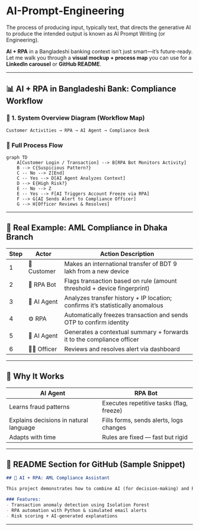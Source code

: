 # AI-Prompt-Engineering
The process of producing input, typically text, that directs the generative AI to produce the intended output is known as AI Prompt Writing (or Engineering).

**AI + RPA** in a Bangladeshi banking context isn’t just smart—it’s future-ready. Let me walk you through a **visual mockup + process map** you can use for a **LinkedIn carousel** or **GitHub README**.

---

## 📊 AI + RPA in Bangladeshi Bank: Compliance Workflow

### 🧩 1. System Overview Diagram (Workflow Map)

```
Customer Activities → RPA → AI Agent → Compliance Desk
```

### 🔁 Full Process Flow

```mermaid
graph TD
    A[Customer Login / Transaction] --> B[RPA Bot Monitors Activity]
    B --> C{Suspicious Pattern?}
    C -- No --> Z[End]
    C -- Yes --> D[AI Agent Analyzes Context]
    D --> E{High Risk?}
    E -- No --> Z
    E -- Yes --> F[AI Triggers Account Freeze via RPA]
    F --> G[AI Sends Alert to Compliance Officer]
    G --> H[Officer Reviews & Resolves]
```

---

## 💼 Real Example: AML Compliance in Dhaka Branch

| Step | Actor        | Action Description                                                         |
|------|--------------|------------------------------------------------------------------------------|
| 1    | 🧍 Customer   | Makes an international transfer of BDT 9 lakh from a new device             |
| 2    | 🤖 RPA Bot    | Flags transaction based on rule (amount threshold + device fingerprint)     |
| 3    | 🧠 AI Agent   | Analyzes transfer history + IP location; confirms it’s statistically anomalous |
| 4    | ⚙️ RPA        | Automatically freezes transaction and sends OTP to confirm identity         |
| 5    | 🧠 AI Agent   | Generates a contextual summary + forwards it to the compliance officer      |
| 6    | 🧑‍💼 Officer   | Reviews and resolves alert via dashboard                                   |

---

## 🧠 Why It Works

| AI Agent                              | RPA Bot                                |
|---------------------------------------|----------------------------------------|
| Learns fraud patterns                 | Executes repetitive tasks (flag, freeze)|
| Explains decisions in natural language| Fills forms, sends alerts, logs changes |
| Adapts with time                      | Rules are fixed — fast but rigid        |

---

## 🔖 README Section for GitHub (Sample Snippet)

```markdown
## 🤖 AI + RPA: AML Compliance Assistant

This project demonstrates how to combine AI (for decision-making) and RPA (for task execution) in a Bangladeshi retail bank’s AML workflow.

### Features:
- Transaction anomaly detection using Isolation Forest
- RPA automation with Python & simulated email alerts
- Risk scoring + AI-generated explanations
```

---
